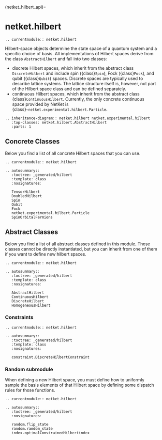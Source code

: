 (netket_hilbert_api)=
# netket.hilbert

```{eval-rst}
.. currentmodule:: netket.hilbert

```

Hilbert-space objects determine the state space of a quantum system and a specific choice of basis. 
All implementations of Hilbert spaces derive from the class `AbstractHilbert` and fall into two classes:
 - discrete Hilbert spaces, which inherit from the abstract class `DiscreteHilbert` and include spin ({class}`Spin`), Fock ({class}`Fock`), and qubit ({class}`Qubit`) spaces. Discrete spaces are typically used to describe lattice systems. 
 The lattice structure itself is, however, not part of the Hilbert space class and can be defined separately.
 - continuous Hilbert spaces, which inherit from the abstract class {class}`ContinuousHilbert`. 
 Currently, the only concrete continuous space provided by NetKet is {class}`~netket.experimental.hilbert.Particle`.


```{eval-rst}
.. inheritance-diagram:: netket.hilbert netket.experimental.hilbert
   :top-classes: netket.hilbert.AbstractHilbert
   :parts: 1

```

## Concrete Classes

Below you find a list of all concrete Hilbert spaces that you can use.

```{eval-rst}
.. currentmodule:: netket.hilbert

.. autosummary::
   :toctree: _generated/hilbert
   :template: class
   :nosignatures:

   TensorHilbert
   DoubledHilbert
   Spin
   Qubit
   Fock
   netket.experimental.hilbert.Particle
   SpinOrbitalFermions
```


## Abstract Classes

Below you find a list of all abstract classes defined in this module. 
Those classes cannot be directly instantiated, but you can inherit from one of them if you want to define new hilbert spaces.

```{eval-rst}
.. currentmodule:: netket.hilbert

.. autosummary::
   :toctree: _generated/hilbert
   :template: class
   :nosignatures:

   AbstractHilbert
   ContinuousHilbert
   DiscreteHilbert
   HomogeneousHilbert

```

### Constraints

```{eval-rst}
.. currentmodule:: netket.hilbert

.. autosummary::
   :toctree: _generated/hilbert
   :template: class
   :nosignatures:

   constraint.DiscreteHilbertConstraint
```

### Random submodule

When defining a new Hilbert space, you must define how to uniformly sample the basis elements of that Hilbert space by defining some dispatch rules for those functions.

```{eval-rst}
.. currentmodule:: netket.hilbert

.. autosummary::
   :toctree: _generated/hilbert
   :nosignatures:

   random.flip_state
   random.random_state
   index.optimalConstrainedHilbertindex
```

